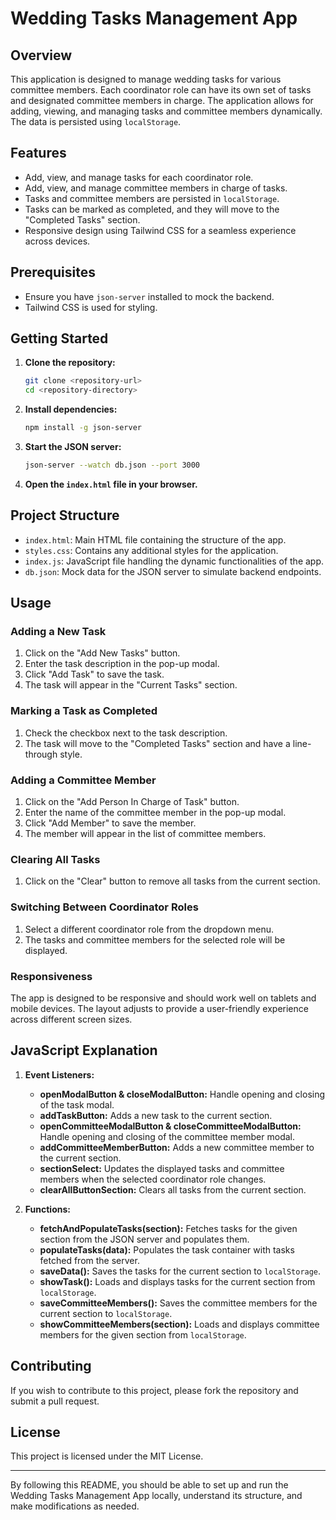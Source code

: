 # Wedding Tasks Management App

## Overview

This application is designed to manage wedding tasks for various committee members. Each coordinator role can have its own set of tasks and designated committee members in charge. The application allows for adding, viewing, and managing tasks and committee members dynamically. The data is persisted using `localStorage`.

## Features

- Add, view, and manage tasks for each coordinator role.
- Add, view, and manage committee members in charge of tasks.
- Tasks and committee members are persisted in `localStorage`.
- Tasks can be marked as completed, and they will move to the "Completed Tasks" section.
- Responsive design using Tailwind CSS for a seamless experience across devices.

## Prerequisites

- Ensure you have `json-server` installed to mock the backend.
- Tailwind CSS is used for styling.

## Getting Started

1. **Clone the repository:**
    ```bash
    git clone <repository-url>
    cd <repository-directory>
    ```

2. **Install dependencies:**
    ```bash
    npm install -g json-server
    ```

3. **Start the JSON server:**
    ```bash
    json-server --watch db.json --port 3000
    ```

4. **Open the `index.html` file in your browser.**

## Project Structure

- `index.html`: Main HTML file containing the structure of the app.
- `styles.css`: Contains any additional styles for the application.
- `index.js`: JavaScript file handling the dynamic functionalities of the app.
- `db.json`: Mock data for the JSON server to simulate backend endpoints.

## Usage

### Adding a New Task

1. Click on the "Add New Tasks" button.
2. Enter the task description in the pop-up modal.
3. Click "Add Task" to save the task.
4. The task will appear in the "Current Tasks" section.

### Marking a Task as Completed

1. Check the checkbox next to the task description.
2. The task will move to the "Completed Tasks" section and have a line-through style.

### Adding a Committee Member

1. Click on the "Add Person In Charge of Task" button.
2. Enter the name of the committee member in the pop-up modal.
3. Click "Add Member" to save the member.
4. The member will appear in the list of committee members.

### Clearing All Tasks

1. Click on the "Clear" button to remove all tasks from the current section.

### Switching Between Coordinator Roles

1. Select a different coordinator role from the dropdown menu.
2. The tasks and committee members for the selected role will be displayed.

### Responsiveness

The app is designed to be responsive and should work well on tablets and mobile devices. The layout adjusts to provide a user-friendly experience across different screen sizes.

## JavaScript Explanation

1. **Event Listeners:**
    - **openModalButton & closeModalButton:** Handle opening and closing of the task modal.
    - **addTaskButton:** Adds a new task to the current section.
    - **openCommitteeModalButton & closeCommitteeModalButton:** Handle opening and closing of the committee member modal.
    - **addCommitteeMemberButton:** Adds a new committee member to the current section.
    - **sectionSelect:** Updates the displayed tasks and committee members when the selected coordinator role changes.
    - **clearAllButtonSection:** Clears all tasks from the current section.

2. **Functions:**
    - **fetchAndPopulateTasks(section):** Fetches tasks for the given section from the JSON server and populates them.
    - **populateTasks(data):** Populates the task container with tasks fetched from the server.
    - **saveData():** Saves the tasks for the current section to `localStorage`.
    - **showTask():** Loads and displays tasks for the current section from `localStorage`.
    - **saveCommitteeMembers():** Saves the committee members for the current section to `localStorage`.
    - **showCommitteeMembers(section):** Loads and displays committee members for the given section from `localStorage`.

## Contributing

If you wish to contribute to this project, please fork the repository and submit a pull request.

## License

This project is licensed under the MIT License.

---

By following this README, you should be able to set up and run the Wedding Tasks Management App locally, understand its structure, and make modifications as needed.
